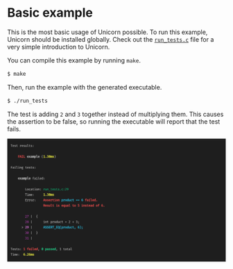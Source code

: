 # Basic example

This is the most basic usage of Unicorn possible. To run this example, Unicorn should be installed globally. Check out the [`run_tests.c`](https://github.com/vberlier/unicorn/blob/master/examples/basic/run_tests.c) file for a very simple introduction to Unicorn.

You can compile this example by running `make`.

```bash
$ make
```

Then, run the example with the generated executable.

```bash
$ ./run_tests
```

The test is adding `2` and `3` together instead of multiplying them. This causes the assertion to be false, so running the executable will report that the test fails.

![Test output](test_output.png)
